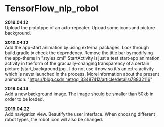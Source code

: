 # TensorFlow_nlp_robot

**2019.04.12**  
Upload the prototype of an auto-repeater.
Upload some icons and picture background.


**2019.04.13**  
Add the app-start animation by using external packages.
Look through build.gradle to check the dependency.
Remove the title bar by modifying the app-theme in "styles.xml".
StartActivity is just a test start-app animation activity in the form of the gradually-changing transparency of a certain picture (start_background.jpg). I do not use it now so it's an extra activity which is never launched in the process.
More information about the present animation: "https://blog.csdn.net/qq_33487412/article/details/78832116"


**2019.04.14**  
Add a new background image.
The image should be smaller than 50kb in order to be loaded.

**2019.04.22**  
Add navigation view.
Beautify the user interface.
When choosing different robot types, the robot icon will also be changed.

